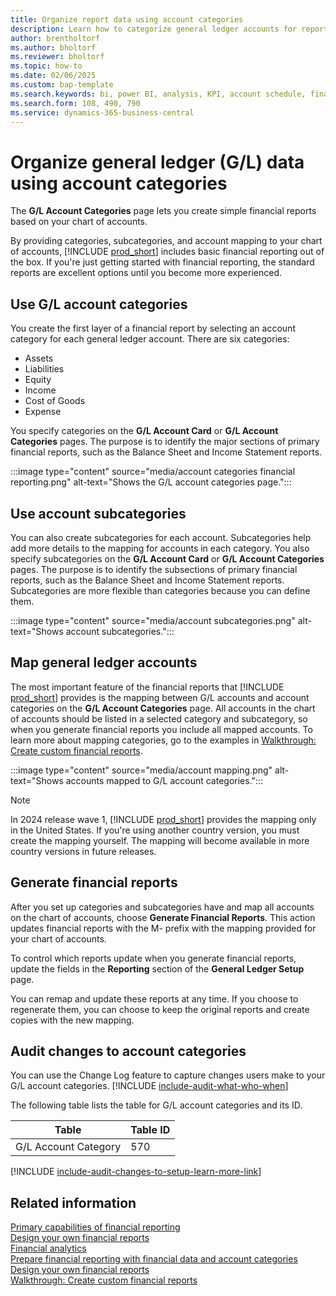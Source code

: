 ```yaml
---
title: Organize report data using account categories
description: Learn how to categorize general ledger accounts for reporting purposes.
author: brentholtorf
ms.author: bholtorf
ms.reviewer: bholtorf
ms.topic: how-to
ms.date: 02/06/2025
ms.custom: bap-template
ms.search.keywords: bi, power BI, analysis, KPI, account schedule, financial report
ms.search.form: 108, 490, 790
ms.service: dynamics-365-business-central
---
```


# Organize general ledger (G/L) data using account categories

The **G/L Account Categories** page lets you create simple financial reports based on your chart of accounts.  

By providing categories, subcategories, and account mapping to your chart of accounts, [!INCLUDE [prod_short](includes/prod_short.md)] includes basic financial reporting out of the box. If you're just getting started with financial reporting, the standard reports are excellent options until you become more experienced.

## Use G/L account categories

You create the first layer of a financial report by selecting an account category for each general ledger account. There are six categories:

* Assets
* Liabilities
* Equity
* Income
* Cost of Goods
* Expense

You specify categories on the **G/L Account Card** or **G/L Account Categories** pages. The purpose is to identify the major sections of primary financial reports, such as the Balance Sheet and Income Statement reports.  

:::image type="content" source="media/account categories financial reporting.png" alt-text="Shows the G/L account categories page.":::

## Use account subcategories

You can also create subcategories for each account. Subcategories help add more details to the mapping for accounts in each category. You also specify subcategories on the **G/L Account Card** or **G/L Account Categories** pages. The purpose is to identify the subsections of primary financial reports, such as the Balance Sheet and Income Statement reports. Subcategories are more flexible than categories because you can define them. 

:::image type="content" source="media/account subcategories.png" alt-text="Shows account subcategories."::: 

## Map general ledger accounts

The most important feature of the financial reports that [!INCLUDE [prod_short](includes/prod_short.md)] provides is the mapping between G/L accounts and account categories on the **G/L Account Categories** page. All accounts in the chart of accounts should be listed in a selected category and subcategory, so when you generate financial reports you include all mapped accounts. To learn more about mapping categories, go to the examples in [Walkthrough: Create custom financial reports](bi-examples-custom-financial-reports.md).  

:::image type="content" source="media/account mapping.png" alt-text="Shows accounts mapped to G/L account categories.":::

> [!NOTE]
> In 2024 release wave 1, [!INCLUDE [prod_short](includes/prod_short.md)] provides the mapping only in the United States. If you're using another country version, you must create the mapping yourself. The mapping will become available in more country versions in future releases.

## Generate financial reports

After you set up categories and subcategories have and map all accounts on the chart of accounts, choose **Generate Financial Reports**. This action updates financial reports with the M- prefix with the mapping provided for your chart of accounts.  

To control which reports update when you generate financial reports, update the fields in the **Reporting** section of the **General Ledger Setup** page.  

You can remap and update these reports at any time. If you choose to regenerate them, you can choose to keep the original reports and create copies with the new mapping.

## Audit changes to account categories

You can use the Change Log feature to capture changes users make to your G/L account categories. [!INCLUDE [include-audit-what-who-when](includes/include-audit-what-who-when.md)] 

The following table lists the table for G/L account categories and its ID.

| Table | Table ID |
| ----- | -------- |
| G/L Account Category | 570 |

[!INCLUDE [include-audit-changes-to-setup-learn-more-link](includes/include-audit-changes-to-setup-learn-more-link.md)]

## Related information

[Primary capabilities of financial reporting](finance-financial-reporting-capabilities.md)  
[Design your own financial reports](bi-design-financial-reports.md)  
[Financial analytics](bi.md)  
[Prepare financial reporting with financial data and account categories](bi-how-work-account-schedule.md)  
[Design your own financial reports](bi-design-financial-reports.md)  
[Walkthrough: Create custom financial reports](bi-examples-custom-financial-reports.md)  
